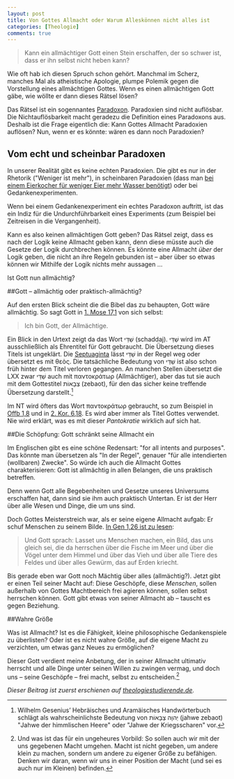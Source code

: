 ```yaml
---
layout: post
title: Von Gottes Allmacht oder Warum Alleskönnen nicht alles ist
categories: [Theologie]
comments: true
---
```


>Kann ein allmächtiger Gott einen Stein erschaffen, der so schwer ist, dass er ihn selbst nicht heben kann?
<!--more-->

Wie oft hab ich diesen Spruch schon gehört. Manchmal im Scherz, manches Mal als atheistische Apologie, plumpe Polemik gegen die Vorstellung eines allmächtigen Gottes. Wenn es einen allmächtigen Gott gäbe, wie wöllte er dann dieses Rätsel lösen?

Das Rätsel ist ein sogennantes [Paradoxon](http://de.wikipedia.org/wiki/Paradoxon). Paradoxien sind nicht auflösbar. Die Nichtauflösbarkeit macht geradezu die Definition eines Paradoxons aus. Deshalb ist die Frage eigentlich die: Kann Gottes Allmacht Paradoxien auflösen? Nun, wenn er es könnte: wären es dann noch Paradoxien?

## Vom echt und scheinbar Paradoxen

In unserer Realität gibt es keine echten Paradoxien. Die gibt es nur in der Rhetorik ("Weniger ist mehr"), in scheinbaren Paradoxien (dass man [bei einem Eierkocher für weniger Eier mehr Wasser benötigt](http://www.netego.de/hpc?p=eggs&l=de)) oder bei Gedankenexperimenten.

Wenn bei einem Gedankenexperiment ein echtes Paradoxon auftritt, ist das ein Indiz für die Undurchführbarkeit eines Experiments (zum Beispiel bei Zeitreisen in die Vergangenheit).

Kann es also keinen allmächtigen Gott geben? Das Rätsel zeigt, dass es nach der Logik keine Allmacht geben kann, denn diese müsste auch die Gesetze der Logik durchbrechen können. Es könnte eine Allmacht *über* der Logik geben, die nicht an ihre Regeln gebunden ist – aber über so etwas können wir Mithilfe der Logik nichts mehr aussagen …

Ist Gott nun allmächtig?

##Gott – allmächtig oder praktisch-allmächtig?

Auf den ersten Blick scheint die die Bibel das zu behaupten, Gott wäre allmächtig. So sagt Gott in [1. Mose 17,1](http://www.bibleserver.com/text/LUT/1.Mose17) von sich selbst:

>Ich bin Gott, der Allmächtige.

Ein Blick in den Urtext zeigt da das Wort שַׁדַּי (schaddaj). שַׁדַּי wird im AT ausschließlich als Ehrentitel für Gott gebraucht. Die Übersetzung dieses Titels ist ungeklärt. Die [Septuaginta](http://de.wikipedia.org/wiki/Septuaginta) lässt שַׁדַּי in der Regel weg oder übersetzt es mit θεὸς. Die tatsächliche Bedeutung von שַׁדַּי ist also schon früh hinter dem Titel verloren gegangen. An manchen Stellen übersetzt die LXX zwar שַׁדַּי auch mit παντοκράτωρ (Allmächtiger), aber das tut sie auch mit dem Gottestitel צְבָאוֹת (zebaot), für den das sicher keine treffende Übersetzung darstellt.[^zebaot]

[^zebaot]: Wilhelm Gesenius’ Hebräisches und Aramäisches Handwörterbuch schlägt als wahrscheinlichste Bedeutung von יְהוָה צְבָאוֹת (jahwe zebaot) "Jahwe der himmlischen Heere" oder "Jahwe der Kriegsscharen" vor.

Im NT wird öfters das Wort παντοκράτωρ gebraucht, so zum Beispiel in [Offb 1,8](http://www.bibleserver.com/text/LUT/Offenbarung1,8) und in [2. Kor. 6,18](http://www.bibleserver.com/text/LUT/2.Korinther6,18). Es wird aber immer als Titel Gottes verwendet. Nie wird erklärt, was es mit dieser *Pantokratie* wirklich auf sich hat.

##Die Schöpfung: Gott schränkt seine Allmacht ein 

Im Englischen gibt es eine schöne Redensart: "for all intents and purposes". Das könnte man übersetzen als "In der Regel", genauer "für alle intendierten (wollbaren) Zwecke". So würde ich auch die Allmacht Gottes charakterisieren: Gott ist allmächtig in allen Belangen, die uns praktisch betreffen.

Denn wenn Gott alle Begebenheiten und Gesetze unseres Universums erschaffen hat, dann sind sie ihm auch praktisch Untertan. Er ist der Herr über alle Wesen und Dinge, die um uns sind.

Doch Gottes Meisterstreich war, als er seine eigene Allmacht aufgab: Er schuf Menschen zu seinem Bilde. [In Gen 1,26 ist zu lesen](http://www.bibleserver.com/text/LUT/1.Mose1,26):

>Und Gott sprach: Lasset uns Menschen machen, ein Bild, das uns gleich sei, die da herrschen über die Fische im Meer und über die Vögel unter dem Himmel und über das Vieh und über alle Tiere des Feldes und über alles Gewürm, das auf Erden kriecht.

Bis gerade eben war Gott noch Mächtig über alles (allmächtig?). Jetzt gibt er einen Teil seiner Macht auf: Diese Geschöpfe, diese *Menschen*, sollen außerhalb von Gottes Machtbereich frei agieren können, sollen selbst herrschen können. Gott gibt etwas von seiner Allmacht ab – tauscht es gegen Beziehung.

##Wahre Größe

Was ist Allmacht? Ist es die Fähigkeit, kleine philosophische Gedankenspiele zu überlisten? Oder ist es nicht wahre Größe, auf die eigene Macht zu verzichten, um etwas ganz Neues zu ermöglichen? 

Dieser Gott verdient meine Anbetung, der in seiner Allmacht ultimativ herrscht und alle Dinge unter seinen Willen zu zwingen vermag, und doch uns – seine Geschöpfe – frei macht, selbst zu entscheiden.[^herrschen]

[^herrschen]: Und was ist das für ein ungeheures Vorbild: So sollen auch wir mit der uns gegebenen Macht umgehen. Macht ist nicht gegeben, um andere klein zu machen, sondern um andere zu eigener Größe zu befähigen. Denken wir daran, wenn wir uns in einer Position der Macht (und sei es auch nur im Kleinen) befinden.

*Dieser Beitrag ist zuerst erschienen auf [theologiestudierende.de](http://www.theologiestudierende.de).*